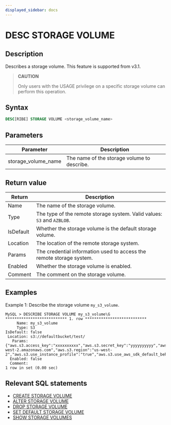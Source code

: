 ```yaml
---
displayed_sidebar: docs
---
```


# DESC STORAGE VOLUME

## Description

Describes a storage volume. This feature is supported from v3.1.

> **CAUTION**
>
> Only users with the USAGE privilege on a specific storage volume can perform this operation.

## Syntax

```SQL
DESC[RIBE] STORAGE VOLUME <storage_volume_name>
```

## Parameters

| **Parameter**       | **Description**                             |
| ------------------- | ------------------------------------------- |
| storage_volume_name | The name of the storage volume to describe. |

## Return value

| **Return** | **Description**                                              |
| ---------- | ------------------------------------------------------------ |
| Name       | The name of the storage volume.                              |
| Type       | The type of the remote storage system. Valid values: `S3` and `AZBLOB`. |
| IsDefault  | Whether the storage volume is the default storage volume.    |
| Location   | The location of the remote storage system.                   |
| Params     | The credential information used to access the remote storage system. |
| Enabled    | Whether the storage volume is enabled.                       |
| Comment    | The comment on the storage volume.                           |

## Examples

Example 1: Describe the storage volume `my_s3_volume`.

```Plain
MySQL > DESCRIBE STORAGE VOLUME my_s3_volume\G
*************************** 1. row ***************************
     Name: my_s3_volume
     Type: S3
IsDefault: false
 Location: s3://defaultbucket/test/
   Params: {"aws.s3.access_key":"xxxxxxxxxx","aws.s3.secret_key":"yyyyyyyyyy","aws.s3.endpoint":"https://s3.us-west-2.amazonaws.com","aws.s3.region":"us-west-2","aws.s3.use_instance_profile":"true","aws.s3.use_aws_sdk_default_behavior":"false"}
  Enabled: false
  Comment: 
1 row in set (0.00 sec)
```

## Relevant SQL statements

- [CREATE STORAGE VOLUME](CREATE_STORAGE_VOLUME.md)
- [ALTER STORAGE VOLUME](ALTER_STORAGE_VOLUME.md)
- [DROP STORAGE VOLUME](DROP_STORAGE_VOLUME.md)
- [SET DEFAULT STORAGE VOLUME](SET_DEFAULT_STORAGE_VOLUME.md)
- [SHOW STORAGE VOLUMES](SHOW_STORAGE_VOLUMES.md)

